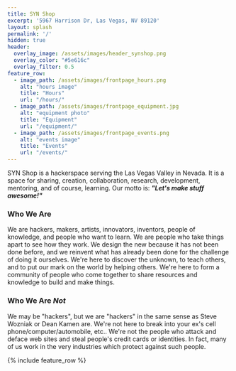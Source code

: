 ```yaml
---
title: SYN Shop
excerpt: '5967 Harrison Dr, Las Vegas, NV 89120'
layout: splash
permalink: '/'
hidden: true
header:
  overlay_image: /assets/images/header_synshop.png
  overlay_color: "#5e616c"
  overlay_filter: 0.5
feature_row:
  - image_path: /assets/images/frontpage_hours.png
    alt: "hours image"
    title: "Hours"
    url: "/hours/"
  - image_path: /assets/images/frontpage_equipment.jpg
    alt: "equipment photo"
    title: "Equipment"
    url: "/equipment/"
  - image_path: /assets/images/frontpage_events.png
    alt: "events image"
    title: "Events"
    url: "/events/"   
---
```


SYN Shop is a hackerspace serving the Las Vegas Valley in Nevada. It is a space for sharing, creation, collaboration, research, development, mentoring, and of course, learning. Our motto is: ***"Let's make stuff awesome!"***

### Who We Are

We are hackers, makers, artists, innovators, inventors, people of knowledge, and people who want to learn. We are people who take things apart to see how they work. We design the new because it has not been done before, and we reinvent what has already been done for the challenge of doing it ourselves. We're here to discover the unknown, to teach others, and to put our mark on the world by helping others. We're here to form a community of people who come together to share resources and knowledge to build and make things.

### Who We Are ***Not***

We may be "hackers", but we are "hackers" in the same sense as Steve Wozniak or Dean Kamen are. We're not here to break into your ex's cell phone/computer/automobile, etc.. We're not the people who attack and deface web sites and steal people's credit cards or identities. In fact, many of us work in the very industries which protect against such people.

{% include feature_row %}